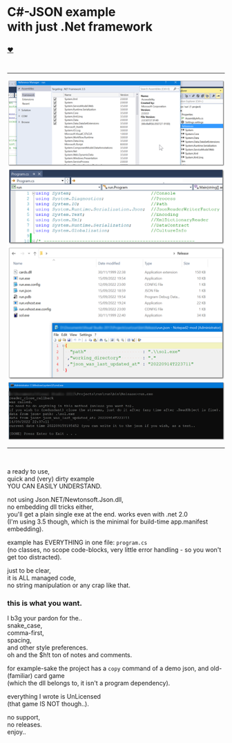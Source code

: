 <h1>

C#-JSON example  
with just .Net framework  

</h1>

<a href="https://paypal.me/%65%31%61%64%6B%61%72%61%6B%30/%35%55%53%44" title="show your support">♥</a>

<br/>
<hr/>

<img src="screenshot1.png" />  

<img src="screenshot2.png" />  

<img src="screenshot3.png" />  

<img src="screenshot4.png" />  


<br/>
<hr/>
<br/>

a ready to use,  
quick and (very) dirty example  
YOU CAN EASILY UNDERSTAND.  

not using Json.NET/Newtonsoft.Json.dll,  
no embedding dll tricks either,  
you'll get a plain single exe at the end. works even with .net 2.0  
(I'm using 3.5 though, which is the minimal for build-time app.manifest embedding).  

example has EVERYTHING in one file: `program.cs`  
(no classes, no scope code-blocks, very little error handling - so you won't get too distracted).  

just to be clear,  
it is ALL managed code,  
no string manipulation or any crap like that.  

<h3>

this is what you want.  

</h3>

I b3g your pardon for the..  
snake_case,  
comma-first,  
spacing,  
and other style preferences.  
oh and the $h!t ton of notes and comments.  

for example-sake the project has a `copy` command of a demo json, and old-(familiar) card game  
(which the dll belongs to, it isn't a program dependency).  

everything I wrote is UnLicensed  
(that game IS NOT though..).  

no support,  
no releases.  
enjoy..

